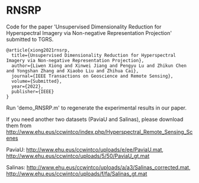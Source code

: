 # RNSRP

Code for the paper 'Unsupervised Dimensionality Reduction for Hyperspectral Imagery via Non-negative Representation Projection' submitted to TGRS.
```
@article{xiong2021rnsrp,
  title={Unsupervised Dimensionality Reduction for Hyperspectral Imagery via Non-negative Representation Projection},
  author={Liwen Xiong and Xinwei Jiang and Pengyu Lu and Zhikun Chen and Yongshan Zhang and Xiaobo Liu and Zhihua Cai},
  journal={IEEE Transactions on Geoscience and Remote Sensing},
  volume={Submitted},
  year={2022},
  publisher={IEEE}
}
```

Run 'demo_RNSRP.m' to regenerate the experimental results in our paper.


If you need another two datasets (PaviaU and Salinas), please download them from http://www.ehu.eus/ccwintco/index.php/Hyperspectral_Remote_Sensing_Scenes

PaviaU: http://www.ehu.eus/ccwintco/uploads/e/ee/PaviaU.mat, http://www.ehu.eus/ccwintco/uploads/5/50/PaviaU_gt.mat

Salinas: http://www.ehu.eus/ccwintco/uploads/a/a3/Salinas_corrected.mat, http://www.ehu.eus/ccwintco/uploads/f/fa/Salinas_gt.mat


